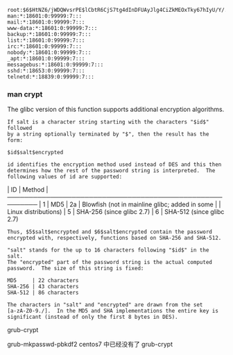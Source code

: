 
```/etc/shadow
root:$6$HtNZ6/jWDQWvsrPE$lCbtR6CjS7tg4dInDFUAyJlg4CiZkMEOxTky67hIyU/Y/.kBSLlH/yYsag9x8GsXiaoiiiYMZ58dLePavcsJq.:18653:0:99999:7:::
man:*:18601:0:99999:7:::
mail:*:18601:0:99999:7:::
www-data:*:18601:0:99999:7:::
backup:*:18601:0:99999:7:::
list:*:18601:0:99999:7:::
irc:*:18601:0:99999:7:::
nobody:*:18601:0:99999:7:::
_apt:*:18601:0:99999:7:::
messagebus:*:18601:0:99999:7:::
sshd:*:18653:0:99999:7:::
telnetd:*:18839:0:99999:7:::

```

### man crypt

The glibc version of this function supports additional encryption algorithms.

    If salt is a character string starting with the characters "$id$" followed
    by a string optionally terminated by "$", then the result has the form:

    $id$salt$encrypted

    id identifies the encryption method used instead of DES and this then
    determines how the rest of the password string is interpreted.  The
    following values of id are supported:

|   ID  | Method
|   ─────────────────────────────────────────────────────────
|   1   | MD5
|   2a  | Blowfish (not in mainline glibc; added in some
|       | Linux distributions)
|   5   | SHA-256 (since glibc 2.7)
|   6   | SHA-512 (since glibc 2.7)

    Thus, $5$salt$encrypted and $6$salt$encrypted contain the password
    encrypted with, respectively, functions based on SHA-256 and SHA-512.

    "salt" stands for the up to 16 characters following "$id$" in the salt.
    The "encrypted" part of the password string is the actual computed
    password.  The size of this string is fixed:

    MD5     | 22 characters
    SHA-256 | 43 characters
    SHA-512 | 86 characters

    The characters in "salt" and "encrypted" are drawn from the set
    [a-zA-Z0-9./].  In the MD5 and SHA implementations the entire key is
    significant (instead of only the first 8 bytes in DES).


grub-crypt

grub-mkpasswd-pbkdf2
    centos7 中已经没有了 grub-crypt
